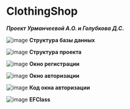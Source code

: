 # ClothingShop

<b><i>Проект Урманчеевой А.О. и Голубкова Д.С.</i></b>

![image](https://user-images.githubusercontent.com/123931026/215417940-a909c4bd-5549-400c-b82b-e6e8e11e3e13.png)
<b>Структура базы данных</b>

![image](https://user-images.githubusercontent.com/123931026/215418194-ec25d4e5-3801-48a6-9429-dc10d4291e6d.png)
<b>Структура проекта</b>

![image](https://user-images.githubusercontent.com/123931026/215418332-e8f0eab4-3f72-4d72-9b66-389030460748.png)
<b>Окно регистрации</b>

![image](https://user-images.githubusercontent.com/123931026/215418455-83da5bd4-ebbc-4220-a4dd-e466b71461dd.png)
<b>Окно авторизации</b>

![image](https://user-images.githubusercontent.com/123931026/215418599-e397f7b5-4d67-41f3-a5ab-3b5e614849a3.png)
<b>Код окна авторизации</b>

![image](https://user-images.githubusercontent.com/123931026/215418681-5fafcc1f-4d4e-4efe-b7fb-54ab443e4758.png)
<b>EFClass</b>
